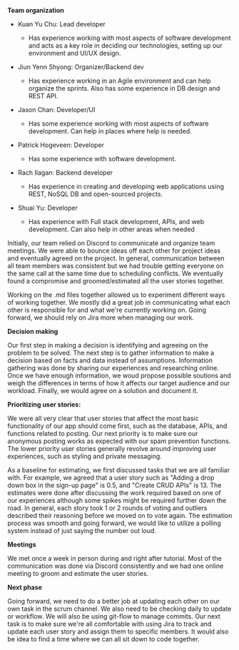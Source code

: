 **Team organization**

  - Kuan Yu Chu: Lead developer
    - Has experience working with most aspects of software development and acts as a key role in deciding our technologies, setting up our environment and UI/UX design.
  
  - Jiun Yenn Shyong: Organizer/Backend dev
    - Has experience working in an Agile environment and can help organize the sprints. Also has some experience in DB design and REST API.
   
  - Jason Chan: Developer/UI
    - Has some experience working with most aspects of software development. Can help in places where help is needed.
   
  - Patrick Hogeveen: Developer
    - Has some experience with software development.
   
  - Rach Ilagan: Backend developer
    - Has experience in creating and developing web applications using REST, NoSQL DB and open-sourced projects.
   
  - Shuai Yu: Developer
    - Has experience with Full stack development, APIs, and web development. Can also help in other areas when needed
  
  Initially, our team relied on Discord to communicate and organize team meetings. We were able to bounce ideas off each other for project ideas and eventually agreed on the project. In general, communication between all team members was consistent but we had trouble getting everyone on the same call at the same time due to scheduling conflicts. We eventually found a compromise and groomed/estimated all the user stories together. 

  Working on the .md files together allowed us to experiment different ways of working together. We mostly did a great job in communicating what each other is responsible for and what we're currently working on. Going forward, we should rely on Jira more when managing our work.

**Decision making**
  
   Our first step in making a decision is identifying and agreeing on the problem to be solved. The next step is to gather information to make a decision based on facts and data instead of assumptions. Information gathering was done by sharing our experiences and researching online. Once we have enough information, we woud propose possible soutions and weigh the differences in terms of how it affects our target audience and our workload. Finally, we would agree on a solution and document it. 
  
**Prioritizing user stories:**

  We were all very clear that user stories that affect the most basic functionality of our app should come first, such as the database, APIs, and functions related to posting. Our next priority is to make sure our anonymous posting works as expected with our spam prevention functions. The lower priority user stories generally revolve around improving user experiences, such as styling and private messaging.
  
  As a baseline for estimating, we first discussed tasks that we are all familiar with. For example, we agreed that a user story such as "Adding a drop down box in the sign-up page" is 0.5, and "Create CRUD APIs" is 13. The estimates were done after discussing the work required based on one of our experiences although some spikes might be required further down the road. In general, each story took 1 or 2 rounds of voting and outliers described their reasoning before we moved on to vote again. The estimation process was smooth and going forward, we would like to utilize a polling system instead of just saying the number out loud.
  
**Meetings**

We met once a week in person during and right after tutorial. Most of the communication was done via Discord consistently and we had one online meeting to groom and estimate the user stories.
  
**Next phase**
  
  Going forward, we need to do a better job at updating each other on our own task in the scrum channel. We also need to be checking daily to update or workflow. We will also be using git-flow to manage commits. Our next task is to make sure we're all comfortable with using Jira to track and update each user story and assign them to specific members. It would also be idea to find a time where we can all sit down to code together.
